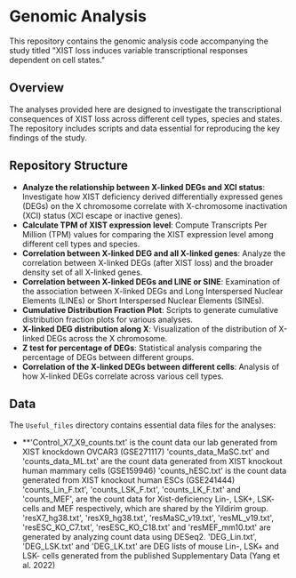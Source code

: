# Genomic Analysis

This repository contains the genomic analysis code accompanying the study titled "XIST loss induces variable transcriptional responses dependent on cell states."

## Overview

The analyses provided here are designed to investigate the transcriptional consequences of XIST loss across different cell types, species and states. The repository includes scripts and data essential for reproducing the key findings of the study.

## Repository Structure

- **Analyze the relationship between X-linked DEGs and XCI status**: Investigate how XIST deficiency derived differentially expressed genes (DEGs) on the X chromosome correlate with X-chromosome inactivation (XCI) status (XCI escape or inactive genes).
- **Calculate TPM of XIST expression level**: Compute Transcripts Per Million (TPM) values for comparing the XIST expression level among different cell types and species.
- **Correlation between X-linked DEG and all X-linked genes**: Analyze the correlation between X-linked DEGs (after XIST loss) and the broader density set of all X-linked genes.
- **Correlation between X-linked DEGs and LINE or SINE**: Examination of the association between X-linked DEGs and Long Interspersed Nuclear Elements (LINEs) or Short Interspersed Nuclear Elements (SINEs).
- **Cumulative Distribution Fraction Plot**: Scripts to generate cumulative distribution fraction plots for various analyses.
- **X-linked DEG distribution along X**: Visualization of the distribution of X-linked DEGs across the X chromosome.
- **Z test for percentage of DEGs**: Statistical analysis comparing the percentage of DEGs between different groups.
- **Correlation of the X-linked DEGs between different cells**: Analysis of how X-linked DEGs correlate across various cell types.

## Data

The `Useful_files` directory contains essential data files for the analyses:

- **'Control_X7_X9_counts.txt' is the count data our lab generated from XIST knockdown OVCAR3 (GSE271117)
'counts_data_MaSC.txt' and 'counts_data_ML.txt' are the count data generated from XIST knockout human mammary cells (GSE159946)
'counts_hESC.txt' is the count data generated from XIST knockout human ESCs (GSE241444)
'counts_Lin_F.txt', 'counts_LSK_F.txt', 'counts_LK_F.txt' and 'counts_MEF', are the count data for Xist-deficiency Lin-, LSK+, LSK- cells and MEF respectively, which are shared by the Yildirim group.
'resX7_hg38.txt', 'resX9_hg38.txt', 'resMaSC_v19.txt', 'resML_v19.txt', 'resESC_KO_C7.txt', 'resESC_KO_C18.txt' and 'resMEF_mm10.txt' are generated by analyzing count data using DESeq2.
'DEG_Lin.txt', 'DEG_LSK.txt' and 'DEG_LK.txt' are DEG lists of mouse Lin-, LSK+ and LSK- cells generated from the published Supplementary Data (Yang et al. 2022)


